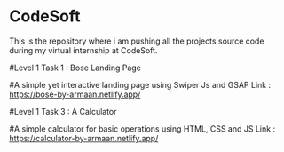 # CodeSoft
This is the repository where i am pushing all the projects source code during my virtual internship at CodeSoft.

#Level 1 Task 1 : Bose Landing Page 


#A simple yet interactive landing page using Swiper Js and GSAP
Link : https://bose-by-armaan.netlify.app/


#Level 1 Task 3 :  A Calculator


#A simple calculator for basic operations using HTML, CSS and JS
Link : https://calculator-by-armaan.netlify.app/

